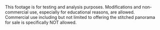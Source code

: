 This footage is for testing and analysis purposes. Modifications and non-commercial use, especially for educational reasons, are allowed. 
Commercial use including but not limited to offering the stitched panorama for sale is specifically NOT allowed.